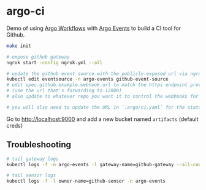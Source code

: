 # argo-ci

Demo of using [Argo Workflows](https://argoproj.github.io/projects/argo) with [Argo Events](https://argoproj.github.io/projects/argo-events) to build a CI tool for Github.

```bash
make init

# expose github gateway
ngrok start -config ngrok.yml --all

# update the github event source with the publicly-exposed url via ngrok
kubectl edit eventsource -n argo-events github-event-source
# edit spec.github.example.webhook.url to match the https endpoint provided by ngrok
# (use the url that's forwarding to 12000)
# also update to whatever repo you want it to control the webhooks for

# you will also need to update the URL in `.argo/ci.yaml` for the status check (use the url that's forwarding to 2746)
```

Go to <http://localhost:9000> and add a new bucket named `artifacts` (default creds)

## Troubleshooting

```bash
# tail gateway logs
kubectl logs -f -n argo-events -l gateway-name=github-gateway --all-containers

# tail sensor logs
kubectl logs -f -l owner-name=github-sensor -n argo-events
```
